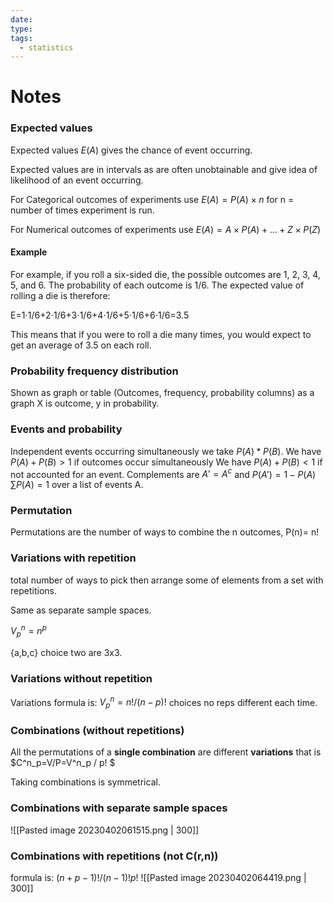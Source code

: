 ```yaml
---
date: 
type: 
tags:
  - statistics
---
```


# Notes

### Expected values

Expected values $E(A)$ gives the chance of event occurring.

Expected values are in intervals as are often unobtainable and give idea of likelihood of an event occurring.

For Categorical outcomes of experiments use $E(A)=P(A)\times n$ for n = number of times experiment is run.

For Numerical outcomes of experiments use $E(A)=A \times P(A)+...+Z \times P(Z)$

#### Example
For example, if you roll a six-sided die, the possible outcomes are 1, 2, 3, 4, 5, and 6. The probability of each outcome is 1/6. The expected value of rolling a die is therefore:

E=1⋅1/6+2⋅1/6+3⋅1/6+4⋅1/6+5⋅1/6+6⋅1/6=3.5

This means that if you were to roll a die many times, you would expect to get an average of 3.5 on each roll.

### Probability frequency distribution

Shown as graph or table (Outcomes, frequency, probability columns) as a graph X is outcome, y in probability. 

### Events and probability

Independent events occurring simultaneously we take $P(A)*P(B)$.
We have $P(A)+P(B)>1$ if outcomes occur simultaneously
We have $P(A)+P(B)<1$ if not accounted for an event.
Complements are $A'=A^c$ and $P(A')=1-P(A)$
$\sum P(A)=1$ over a list of events A.

### Permutation

Permutations are the number of ways to combine the n outcomes, P(n)= n!

### Variations with repetition

total number of ways to pick then arrange some of elements from a set with repetitions.

Same as separate sample spaces.

$V^n_p=n^p$

{a,b,c} choice two are 3x3. 

### Variations without repetition

Variations formula is:  $V_{p}^n=n!/(n-p)!$ choices no reps different each time.

### Combinations (without repetitions)

All the permutations of a **single combination** are different **variations** that is $C^n_p=V/P=V^n_p / p! $

Taking combinations is symmetrical.

### Combinations with separate sample spaces 


![[Pasted image 20230402061515.png | 300]]

### Combinations with repetitions (not C(r,n)) 

formula is: $(n+p-1)!/(n-1)!p!$
![[Pasted image 20230402064419.png | 300]]










